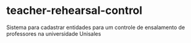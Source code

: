 # teacher-rehearsal-control
Sistema para cadastrar entidades para um controle de ensalamento de professores na universidade Unisales
